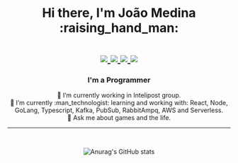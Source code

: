 <div align=center>
	<h1> Hi there, I'm João Medina :raising_hand_man: <br/> <br/>
		<a href="https://www.linkedin.com/in/joaomedinadev/">
			<img src="https://img.shields.io/badge/LinkedIn-blue"/>
		</a>
		<a href="https://www.instagram.com/joao_pmedina/">
			<img src="https://img.shields.io/badge/Instagram-blue"/>
		</a>
 		 <a href="https://mail.google.com">
			<img src="https://img.shields.io/badge/joaopedromedina@outlook.com-blue"/>
		</a> 
      <a href="https://mail.google.com">
			<img src="https://img.shields.io/badge/joaopedromedinadeandrade@gmail.com-red"/>
		</a>
	</h1>	
</div>

<div align=center>
	<h3> I'm a Programmer </h3>
	<span> 🔭 I’m currently working in Intelipost group. </span><br/>
	<span> 🌱 I’m currently :man_technologist: learning and working with: React, Node, GoLang, Typescript, Kafka, PubSub, RabbitAmpq, AWS and Serverless. </span><br/>
	<span> 💬 Ask me about games and the life.</span>
</div><hr/><br/>

<div align=center>

   ![Anurag's GitHub stats](https://github-readme-stats.vercel.app/api?username=betamedina&theme=dark&hide=contribs,prs&count_private=true)

</div>
